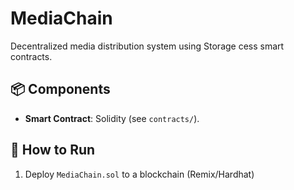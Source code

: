 # MediaChain  
Decentralized media distribution system using Storage cess smart contracts.  

## 📦 Components  
- **Smart Contract**: Solidity (see `contracts/`).  

## 🚀 How to Run  
1. Deploy `MediaChain.sol` to a blockchain (Remix/Hardhat)
